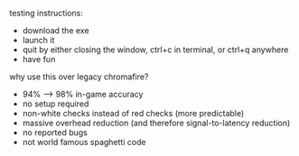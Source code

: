 testing instructions:
- download the exe
- launch it
- quit by either closing the window, ctrl+c in terminal, or ctrl+q anywhere
- have fun


why use this over legacy chromafire?
- 94% --> 98% in-game accuracy
- no setup required
- non-white checks instead of red checks (more predictable)
- massive overhead reduction (and therefore signal-to-latency reduction)
- no reported bugs
- not world famous spaghetti code
